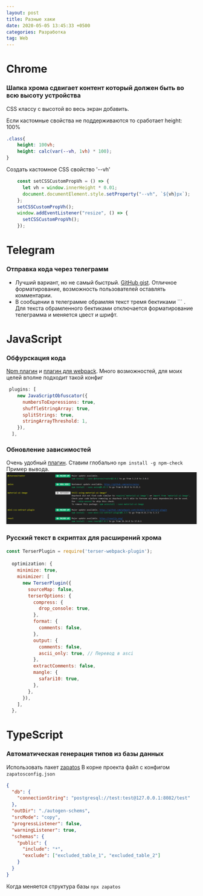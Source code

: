 ```yaml
---
layout: post
title: Разные хаки
date: 2020-05-05 13:45:33 +0500
categories: Разработка
tag: Web
---
```


# Chrome
### Шапка хрома сдвигает контент который должен быть во всю высоту устройства
CSS классу с высотой во весь экран добавить. 

Если кастомные свойства не поддерживаются то сработает height: 100%
```css
.class{
    height: 100vh;
    height: calc(var(--vh, 1vh) * 100);
}
```

Создать кастомное CSS свойство '--vh' 
```js
    const setCSSCustomPropVh = () => {
      let vh = window.innerHeight * 0.01;
      document.documentElement.style.setProperty("--vh", `${vh}px`);
    };
    setCSSCustomPropVh();
    window.addEventListener("resize", () => {
      setCSSCustomPropVh();
    });
```

# Telegram

### Отправка кода через телеграмм
* Лучший вариант, но не самый быстрый. [GitHub gist](https://gist.github.com/). Отличное форматирование, возможность пользователей оставлять комментарии. 
* В сообщении в телеграмме обрамляя текст тремя бектиками ``` . Для текста обрамленного бектиками отключается форматирование телеграмма и меняется цвест и шрифт.

# JavaScript

### Обфурскация кода
[Npm плагин](https://github.com/javascript-obfuscator/javascript-obfuscator) и [плагин для webpack](https://www.npmjs.com/package/webpack-obfuscator). Много возможностей, для моих целей вполне подходит такой конфиг
```js
 plugins: [
    new JavaScriptObfuscator({
      numbersToExpressions: true,
      shuffleStringArray: true,
      splitStrings: true,
      stringArrayThreshold: 1,
    }),
  ],
```

### Обновление зависимостей
Очень удобный [плагин](https://www.npmjs.com/package/npm-check). Ставим глобально ```npm install -g npm-check``` 
Пример вывода. ![npm-check output](/assets/images/npm-check-output.png)

### Русский текст в скриптах для расширений хрома

``` js
const TerserPlugin = require('terser-webpack-plugin');

  optimization: {
    minimize: true,
    minimizer: [
      new TerserPlugin({
        sourceMap: false,
        terserOptions: {
          compress: {
            drop_console: true,
          },
          format: {
            comments: false,
          },
          output: {
            comments: false,
            ascii_only: true, // Перевод в asci
          },
          extractComments: false,
          mangle: {
            safari10: true,
          },
        },
      }),
    ],
  },
```
# TypeScript

### Автоматическая генерация типов из базы данных
Использовать пакет [zapatos](https://jawj.github.io/zapatos/)
В корне проекта файл с конфигом ```zapatosconfig.json```
``` json
{
  "db": {
    "connectionString": "postgresql://test:test@127.0.0.1:8082/test"
  },
  "outDir": "./autogen-schems",
  "srcMode": "copy",
  "progressListener": false,
  "warningListener": true,
  "schemas": {
    "public": {
      "include": "*",
      "exclude": ["excluded_table_1", "excluded_table_2"]
    }
  }
}
```
Когда меняется структура базы ```npx zapatos```